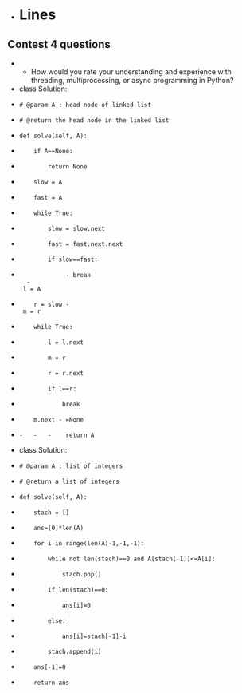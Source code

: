  - # Lines

## Contest 4 questions

 - - How would you rate your understanding and experience with threading, multiprocessing, or async programming in Python?
 - class Solution:
 -     # @param A : head node of linked list
 -     # @return the head node in the linked list
 -     def solve(self, A):
 -         if A==None:
 -             return None
 -         slow = A
 -         fast = A
 -         while True:
 -             slow = slow.next
 -             fast = fast.next.next
 -             if slow==fast:
 -                  - break
         - 
        l = A
 -         r = slow - 
        m = r
 -         while True:
 -             l = l.next
 -             m = r
 -             r = r.next
 -             if l==r:
 -                 break
 -         m.next - =None
        
 -     -   -   -    return A



 - class Solution:
 -     # @param A : list of integers
 -     # @return a list of integers
 -     def solve(self, A):
 -         stach = []
 -         ans=[0]*len(A)
 -         for i in range(len(A)-1,-1,-1):
 -             while not len(stach)==0 and A[stach[-1]]<=A[i]:
 -                 stach.pop()
 -             if len(stach)==0:
 -                 ans[i]=0
 -             else:
 -                 ans[i]=stach[-1]-i
 -             stach.append(i)
 -         ans[-1]=0
 -         return ans